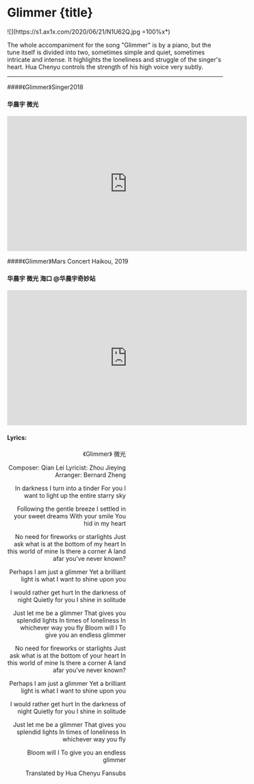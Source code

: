 # Glimmer {title}
<div class="background" markdown="1">
![](https://s1.ax1x.com/2020/06/21/N1U62Q.jpg =100%x*)
</div>

The whole accompaniment for the song "Glimmer" is by a piano, but the tune itself is divided into two, sometimes simple and quiet, sometimes intricate and intense. It highlights the loneliness and struggle of the singer's heart. Hua Chenyu controls the strength of his high voice very subtly.

---------------------------------

####《Glimmer》Singer2018
#### 华晨宇 微光

<iframe width="560" height="315" src="https://www.youtube.com/embed/cHKTmLmuiO0" frameborder="0" allow="accelerometer; autoplay; encrypted-media; gyroscope; picture-in-picture" allowfullscreen></iframe>

####《Glimmer》Mars Concert Haikou, 2019 
#### 华晨宇 微光 海口 @华晨宇奇妙站

<iframe width="560" height="315" src="https://www.youtube.com/embed/aOOMYXc4N50" frameborder="0" allow="accelerometer; autoplay; encrypted-media; gyroscope; picture-in-picture" allowfullscreen></iframe>

#### Lyrics:
<div class="box">
<div class="lyrics" style="width: 55%; text-align: right">
《Glimmer》
   微光

Composer: Qian Lei
Lyricist: Zhou Jieying
Arranger: Bernard Zheng
 

In darkness
I turn into a tinder
For you
I want to light up the entire starry sky

Following the gentle breeze
I settled in your sweet dreams
With your smile
You hid in my heart

No need for fireworks or starlights
Just ask what is at the bottom of my heart
In this world of mine
Is there a corner
A land afar you've never known?

Perhaps I am just a glimmer
Yet a brilliant light is what
I want to shine upon you

I would rather get hurt
In the darkness of night
Quietly for you
I shine in solitude

Just let me be a glimmer
That gives you splendid lights
In times of loneliness
In whichever way you fly
Bloom will I
To give you an endless glimmer

No need for fireworks or starlights
Just ask what is at the bottom of your heart
In this world of mine
Is there a corner
A land afar you've never known?

Perhaps I am just a glimmer
Yet a brilliant light is what
I want to shine upon you

I would rather get hurt
In the darkness of night
Quietly for you
I shine in solitude

Just let me be a glimmer
That gives you splendid lights
In times of loneliness
In whichever way you fly

Bloom will I
To give you an endless glimmer

Translated by Hua Chenyu Fansubs
</div>